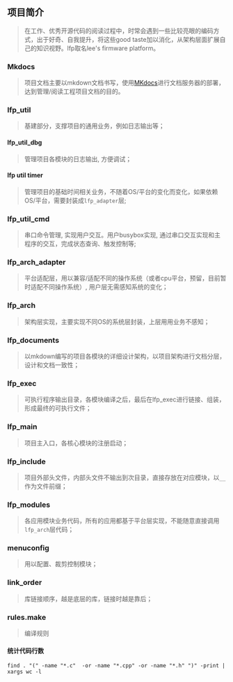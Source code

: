 ## 项目简介

> 在工作、优秀开源代码的阅读过程中，时常会遇到一些比较亮眼的编码方式，出于好奇、自我提升，将这些good taste加以消化，从架构层面扩展自己的知识视野。lfp取名lee's firmware platform。

### Mkdocs

> 项目文档主要以mkdown文档书写，使用[MKdocs](https://mkdocs.readthedocs.io/en/stable/)进行文档服务器的部署，达到管理/阅读工程项目文档的目的。

### lfp_util

> 基建部分，支撑项目的通用业务，例如日志输出等；

#### lfp_util_dbg

> 管理项目各模块的日志输出, 方便调试；

#### lfp util timer

> 管理项目的基础时间相关业务，不随着OS/平台的变化而变化，如果依赖OS/平台，需要封装成`lfp_adapter`层;

### lfp_util_cmd

> 串口命令管理, 实现用户交互。用户busybox实现, 通过串口交互实现和主程序的交互，完成状态查询、触发控制等;

### lfp_arch_adapter

> 平台适配层，用以兼容/适配不同的操作系统（或者cpu平台，预留，目前暂时适配不同操作系统）, 用户层无需感知系统的变化；

### lfp_arch

> 架构层实现，主要实现不同OS的系统层封装，上层用用业务不感知；

### lfp_documents

> 以mkdown编写的项目各模块的详细设计架构，以项目架构进行文档分层，设计和文档一致性；

### lfp_exec

> 可执行程序输出目录，各模块编译之后，最后在lfp_exec进行链接、组装，形成最终的可执行文件；

### lfp_main

> 项目主入口，各核心模块的注册启动；

### lfp_include

> 项目外部头文件，内部头文件不输出到次目录，直接存放在对应模块，以`__`作为文件前缀；

### lfp_modules

> 各应用模块业务代码，所有的应用都基于平台层实现，不能随意直接调用`lfp_arch`层代码；

### menuconfig

> 用以配置、裁剪控制模块；

### link_order

> 库链接顺序，越是底层的库，链接时越是靠后；

### rules.make

> 编译规则

#### 统计代码行数

```shell
find . "(" -name "*.c"  -or -name "*.cpp" -or -name "*.h" ")" -print | xargs wc -l
```